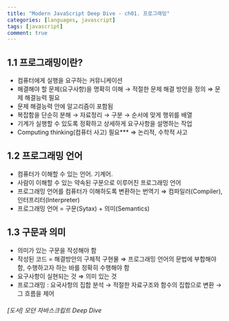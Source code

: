 ```yaml
---
title: "Modern JavaScript Deep Dive - ch01. 프로그래밍"
categories: [languages, javascript]
tags: [javascript]
comment: true
---
```


## 1.1 프로그래밍이란?

- 컴퓨터에게 실행을 요구하는 커뮤니케이션
- 해결해야 할 문제(요구사항)을 명확히 이해 → 적절한 문제 해결 방안을 정의 ⇒ 문제 해결능력 필요
- 문제 해결능력 안에 알고리즘이 포함됨
- 복잡함을 단순히 분해 → 자료정리 → 구분 → 순서에 맞게 행위를 배열
- 기계가 실행할 수 있도록 정확하고 상세하게 요구사항을 설명하는 작업
- Computing thinking(컴퓨터 사고) 필요*** ⇒ 논리적, 수학적 사고

## 1.2 프로그래밍 언어

- 컴퓨터가 이해할 수 있는 언어. 기계어.
- 사람이 이해할 수 있는 약속된 구문으로 이루어진 프로그래밍 언어
- 프로그래밍 언어를 컴퓨터가 이해하도록 변환하는 번역기 ⇒ 컴파일러(Compiler), 인터프리터(Interpreter)
- 프로그래밍 언어 = 구문(Sytax) + 의미(Semantics)

## 1.3 구문과 의미

- 의미가 있는 구문을 작성해야 함
- 작성된 코드 = 해결방안의 구체적 구현물 ⇒ 프로그래밍 언어의 문법에 부합해야 함, 수행하고자 하는 바를 정확히 수행해야 함
- 요구사항이 실현되는 것 ⇒ 의미 있는 것
- 프로그래밍 : 요국사항의 집합 분석 → 적절한 자료구조와 함수의 집합으로 변환 → 그 흐름을 제어

###### [도서] 모던 자바스크립트 Deep Dive